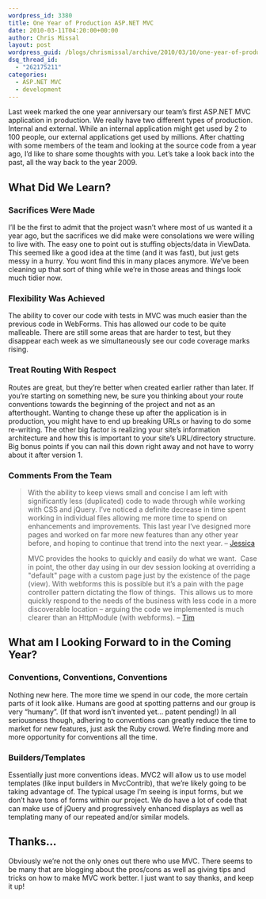 ```yaml
---
wordpress_id: 3380
title: One Year of Production ASP.NET MVC
date: 2010-03-11T04:20:00+00:00
author: Chris Missal
layout: post
wordpress_guid: /blogs/chrismissal/archive/2010/03/10/one-year-of-production-asp-net-mvc.aspx
dsq_thread_id:
  - "262175211"
categories:
  - ASP.NET MVC
  - development
---
```

Last week marked the one year anniversary our team’s first ASP.NET MVC application in production. We really have two different types of production. Internal and external. While an internal application might get used by 2 to 100 people, our external applications get used by millions. After chatting with some members of the team and looking at the source code from a year ago, I’d like to share some thoughts with you. Let’s take a look back into the past, all the way back to the year 2009.

## What Did We Learn?

### Sacrifices Were Made

I’ll be the first to admit that the project wasn’t where most of us wanted it a year ago, but the sacrifices we did make were consolations we were willing to live with. The easy one to point out is stuffing objects/data in ViewData. This seemed like a good idea at the time (and it was fast), but just gets messy in a hurry. You wont find this in many places anymore. We’ve been cleaning up that sort of thing while we’re in those areas and things look much tidier now.

### Flexibility Was Achieved

The ability to cover our code with tests in MVC was much easier than the previous code in WebForms. This has allowed our code to be quite malleable. There are still some areas that are harder to test, but they disappear each week as we simultaneously see our code coverage marks rising.

### Treat Routing With Respect

Routes are great, but they’re better when created earlier rather than later. If you’re starting on something new, be sure you thinking about your route conventions towards the beginning of the project and not as an afterthought. Wanting to change these up after the application is in production, you might have to end up breaking URLs or having to do some re-writing. The other big factor is realizing your site’s information architecture and how this is important to your site’s URL/directory structure. Big bonus points if you can nail this down right away and not have to worry about it after version 1.

### Comments From the Team

> With the ability to keep views small and concise I am left with significantly less (duplicated) code to wade through while working with CSS and jQuery. I&#8217;ve noticed a definite decrease in time spent working in individual files allowing me more time to spend on enhancements and improvements. This last year I&#8217;ve designed more pages and worked on far more new features than any other year before, and hoping to continue that trend into the next year. – <a href="http://twitter.com/jbertling" rel="nofollow">Jessica</a>
> 
> MVC provides the hooks to quickly and easily do what we want.&#160; Case in point, the other day using in our dev session looking at overriding a "default" page with a custom page just by the existence of the page (view). With webforms this is possible but it&#8217;s a pain with the page controller pattern dictating the flow of things.&#160; This allows us to more quickly respond to the needs of the business with less code in a more discoverable location &#8211; arguing the code we implemented is much clearer than an HttpModule (with webforms). &#8211; <a href="http://twitter.com/timbarcz" rel="nofollow">Tim</a>

## What am I Looking Forward to in the Coming Year?

### Conventions, Conventions, Conventions

Nothing new here. The more time we spend in our code, the more certain parts of it look alike. Humans are good at spotting patterns and our group is very “humany”. (If that word isn’t invented yet… patent pending!) In all seriousness though, adhering to conventions can greatly reduce the time to market for new features, just ask the Ruby crowd. We’re finding more and more opportunity for conventions all the time.

### Builders/Templates

Essentially just more conventions ideas. MVC2 will allow us to use model templates (like input builders in MvcContrib), that we’re likely going to be taking advantage of. The typical usage I’m seeing is input forms, but we don’t have tons of forms within our project. We do have a lot of code that can make use of jQuery and progressively enhanced displays as well as templating many of our repeated and/or similar models.

## Thanks…

Obviously we’re not the only ones out there who use MVC. There seems to be many that are blogging about the pros/cons as well as giving tips and tricks on how to make MVC work better. I just want to say thanks, and keep it up!